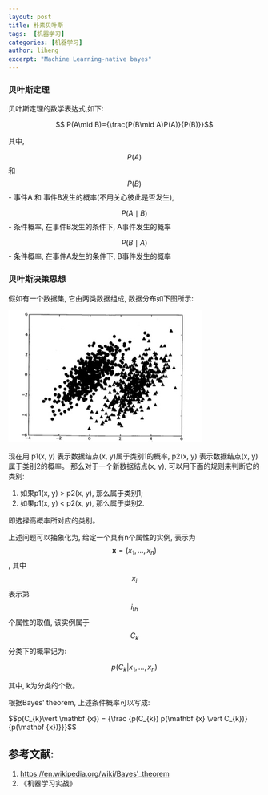 ```yaml
---
layout: post
title: 朴素贝叶斯
tags:  [机器学习]
categories: [机器学习]
author: liheng
excerpt: "Machine Learning-native bayes"
---
```

### 贝叶斯定理

贝叶斯定理的数学表达式,如下:

$$ P(A\mid B)={\frac{P(B\mid A)P(A)}{P(B)}}$$

其中,

$$P(A)$$ 和 $$P(B)$$ - 事件A 和 事件B发生的概率(不用关心彼此是否发生),

$$P(A\mid B)$$ - 条件概率, 在事件B发生的条件下, A事件发生的概率

$$P(B\mid A)$$ - 条件概率, 在事件A发生的条件下, B事件发生的概率

### 贝叶斯决策思想

假如有一个数据集, 它由两类数据组成, 数据分布如下图所示:

 ![Bayes-Decision-Theroy](/images/ml/nativeBayes/bayes-decision-introducion.png)

现在用 p1(x, y) 表示数据结点(x, y)属于类别1的概率, p2(x, y) 表示数据结点(x, y)属于类别2的概率。
那么对于一个新数据结点(x, y), 可以用下面的规则来判断它的类别:

1.  如果p1(x, y) > p2(x, y), 那么属于类别1;
2.  如果p1(x, y) < p2(x, y), 那么属于类别2.

即选择高概率所对应的类别。

上述问题可以抽象化为, 给定一个具有n个属性的实例, 表示为$${\mathbf{x}} = (x_{1},\dots , x_{n})$$,
其中$$x_{i}$$ 表示第$$i_{th}$$个属性的取值, 该实例属于$$C_{k}$$分类下的概率记为:

$$p(C_{k}\vert x_{1}, \dots, x_{n})$$

其中, k为分类的个数。

根据Bayes' theorem, 上述条件概率可以写成:
 
$$p(C_{k}\vert \mathbf {x}) = {\frac {p(C_{k}) p(\mathbf {x} \vert C_{k})}{p(\mathbf {x})}}}$$



## 参考文献:
1. https://en.wikipedia.org/wiki/Bayes'_theorem
2. 《机器学习实战》


